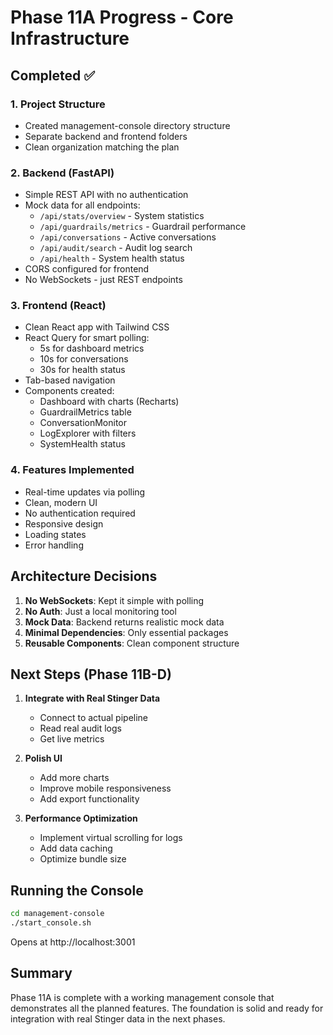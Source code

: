 # Phase 11A Progress - Core Infrastructure

## Completed ✅

### 1. Project Structure
- Created management-console directory structure
- Separate backend and frontend folders
- Clean organization matching the plan

### 2. Backend (FastAPI)
- Simple REST API with no authentication
- Mock data for all endpoints:
  - `/api/stats/overview` - System statistics
  - `/api/guardrails/metrics` - Guardrail performance
  - `/api/conversations` - Active conversations
  - `/api/audit/search` - Audit log search
  - `/api/health` - System health status
- CORS configured for frontend
- No WebSockets - just REST endpoints

### 3. Frontend (React)
- Clean React app with Tailwind CSS
- React Query for smart polling:
  - 5s for dashboard metrics
  - 10s for conversations
  - 30s for health status
- Tab-based navigation
- Components created:
  - Dashboard with charts (Recharts)
  - GuardrailMetrics table
  - ConversationMonitor
  - LogExplorer with filters
  - SystemHealth status

### 4. Features Implemented
- Real-time updates via polling
- Clean, modern UI
- No authentication required
- Responsive design
- Loading states
- Error handling

## Architecture Decisions

1. **No WebSockets**: Kept it simple with polling
2. **No Auth**: Just a local monitoring tool
3. **Mock Data**: Backend returns realistic mock data
4. **Minimal Dependencies**: Only essential packages
5. **Reusable Components**: Clean component structure

## Next Steps (Phase 11B-D)

1. **Integrate with Real Stinger Data**
   - Connect to actual pipeline
   - Read real audit logs
   - Get live metrics

2. **Polish UI**
   - Add more charts
   - Improve mobile responsiveness
   - Add export functionality

3. **Performance Optimization**
   - Implement virtual scrolling for logs
   - Add data caching
   - Optimize bundle size

## Running the Console

```bash
cd management-console
./start_console.sh
```

Opens at http://localhost:3001

## Summary

Phase 11A is complete with a working management console that demonstrates all the planned features. The foundation is solid and ready for integration with real Stinger data in the next phases.